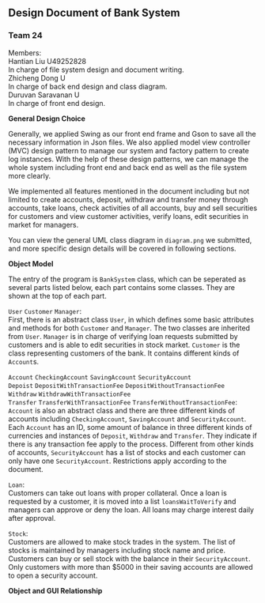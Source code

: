 ## Design Document of Bank System

### Team 24

Members: \
Hantian Liu U49252828 \
In charge of file system design and document writing. \
Zhicheng Dong U \
In charge of back end design and class diagram. \
Duruvan Saravanan U \
In charge of front end design.

**General Design Choice**

Generally, we applied Swing as our front end frame 
and Gson to save all the necessary information in
Json files. We also applied model view controller (MVC)
design pattern to manage our system and factory pattern
to create log instances. With the help of these design 
patterns, we can manage the whole system including front
end and back end as well as the file system more clearly.

We implemented all features mentioned in the document
including but not limited to create accounts, deposit, 
withdraw and transfer money through accounts, take loans,
check activities of all accounts, buy and sell securities
for customers and view customer activities, verify loans,
edit securities in market for managers. 

You can view the general UML class diagram in
`diagram.png` we submitted, and more specific design
details will be covered in following sections.

**Object Model**

The entry of the program is `BankSystem` class, which can
be seperated as several parts listed below, each part 
contains some classes. They are shown at the top of each
part. 

`User` `Customer` `Manager`:\
First, there is an abstract class `User`, in which defines
some basic attributes and methods for both `Customer` and
`Manager`. The two classes are inherited from `User`. 
`Manager` is in charge of verifying loan requests submitted
by customers and is able to edit securities in stock market.
`Customer` is the class representing customers of the bank.
It contains different kinds of `Account`s.

`Account` `CheckingAccount` `SavingAccount` `SecurityAccount` \
`Depoist` `DepositWithTransactionFee` `DepositWithoutTransactionFee` \
`Withdraw` `WithdrawWithTransactionFee` \
`Transfer` `TransferWithTransactionFee` `TransferWithoutTransactionFee`: \
`Account` is also an abstract class and there are three
different kinds of accounts including `CheckingAccount`,
`SavingAccount` and `SecurityAccount`. Each `Account` has
an ID, some amount of balance in three different kinds of
currencies and instances of `Deposit`, `Withdraw` and `Transfer`.
They indicate if there is any transaction fee apply to the
process. Different from other kinds of accounts, `SecurityAccount`
has a list of stocks and each customer can only have one
`SecurityAccount`. Restrictions apply according to the document.

`Loan`: \
Customers can take out loans with proper collateral. Once
a loan is requested by a customer, it is moved into a list
`loansWaitToVerify` and managers can approve or deny the
loan. All loans may charge interest daily after approval.

`Stock`: \
Customers are allowed to make stock trades in the system.
The list of stocks is maintained by managers including
stock name and price. Customers can buy or sell stock with
the balance in their `SecurityAccount`. Only customers 
with more than $5000 in their saving accounts are allowed
to open a security account. 

**Object and GUI Relationship**
